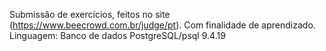 Submissão de exercícios, feitos no site (https://www.beecrowd.com.br/judge/pt).
Com finalidade de aprendizado.
Linguagem: Banco de dados PostgreSQL/psql 9.4.19